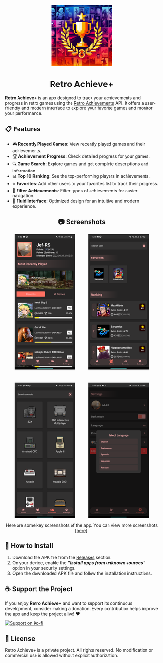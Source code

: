<div align="center">
  <img src="assets/icon.png" width="200" alt="Retro Achieve+ logo" />
</div>

<h1 align="center">
  Retro Achieve+
</h1>

**Retro Achieve+** is an app designed to track your achievements and progress in retro games using the [Retro Achievements](https://retroachievements.org/) API. It offers a user-friendly and modern interface to explore your favorite games and monitor your performance.

## 📋 Features

- 🎮 **Recently Played Games**: View recently played games and their achievements.
- 🏆 **Achievement Progress**: Check detailed progress for your games.
- 🔍 **Game Search**: Explore games and get complete descriptions and information.
- 📊 **Top 10 Ranking**: See the top-performing players in achievements.
- ⭐ **Favorites**: Add other users to your favorites list to track their progress.
- 🔎 **Filter Achievements**: Filter types of achievements for easier navigation.
- 🎨 **Fluid Interface**: Optimized design for an intuitive and modern experience.

<h2 align="center">
  📷 Screenshots
</h2>

<div align="center" style="display: flex; justify-content: center; gap: 42px; flex-wrap: wrap;">
  <img src="assets/screenshots/1.png" width="200" alt="Retro Achieve+ screenshot" />
  <img src="assets/screenshots/2.png" width="200" alt="Retro Achieve+ screenshot" />
  <img src="assets/screenshots/9.png" width="200" alt="Retro Achieve+ screenshot" />
  <img src="assets/screenshots/8.png" width="200" alt="Retro Achieve+ screenshot" />
</div>

<p align="center">
  Here are some key screenshots of the app. You can view more screenshots <a href="assets/screenshots">[here]</a>.
</p>


## 🚀 How to Install

1. Download the APK file from the [Releases](https://github.com/jef-rs/retro-achieve-plus/releases) section.
2. On your device, enable the **_"Install apps from unknown sources"_** option in your security settings.
3. Open the downloaded APK file and follow the installation instructions.

## ☕ Support the Project

If you enjoy **Retro Achieve+** and want to support its continuous development, consider making a donation. Every contribution helps improve the app and keep the project alive! ❤️

[![Support on Ko-fi](https://ko-fi.com/img/githubbutton_sm.svg)](https://ko-fi.com/jefrs)

## 📜 License

Retro Achieve+ is a private project. All rights reserved. No modification or commercial use is allowed without explicit authorization.
